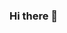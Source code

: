 ### Hi there 👋

<!--
**VoronaAV23/VoronaAV23** is a ✨ _special_ ✨ repository because its `README.md` (this file) appears on your GitHub profile.



- 🔭 I’m currently working on ideas for my future projects.
- 🌱 I’m currently learning coding from Zero to Hero ;)

